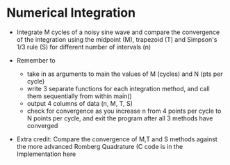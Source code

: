 # Numerical Integration

- Integrate M cycles of a noisy sine wave and compare the convergence of the integration using the midpoint (M), trapezoid (T) and Simpson's 1/3 rule (S) for different number of intervals (n)
- Remember to 
  - take in as arguments to main the values of M (cycles) and N (pts per cycle)
  - write 3 separate functions for each integration method, and call them sequentially from within main()
  - output 4 columns of data (n, M, T, S)
  - check for convergence as you increase n from 4 points per cycle to N points per cycle, and exit the program after all 3 methods have converged

- Extra credit: Compare the convergence of M,T and S methods against the more advanced Romberg Quadrature (C code is in the Implementation here
